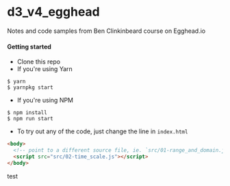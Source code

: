 # d3_v4_egghead
Notes and code samples from Ben Clinkinbeard course on Egghead.io


#### Getting started

- Clone this repo
- If you're using Yarn
```
$ yarn
$ yarnpkg start
```

- If you're using NPM

```
$ npm install
$ npm run start
```

- To try out any of the code, just change the line in `index.html`

```html
<body>
  <!-- point to a different source file, ie. `src/01-range_and_domain.js` -->
  <script src="src/02-time_scale.js"></script>
</body>
```

test
